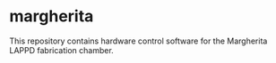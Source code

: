 # margherita
This repository contains hardware control software for the Margherita LAPPD fabrication chamber.
